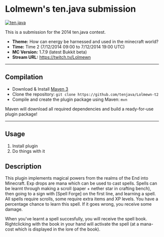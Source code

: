 Lolmewn's ten.java submission
==============================

[![ten.java](https://cdn.mediacru.sh/hu4CJqRD7AiB.svg)](https://tenjava.com/)

This is a submission for the 2014 ten.java contest.

- __Theme:__ How can energy be harnessed and used in the minecraft world?
- __Time:__ Time 2 (7/12/2014 09:00 to 7/12/2014 19:00 UTC)
- __MC Version:__ 1.7.9 (latest Bukkit beta)
- __Stream URL:__ https://twitch.tv/Lolmewn

---------------------------------------

Compilation
-----------

- Download & Install [Maven 3](http://maven.apache.org/download.html)
- Clone the repository: `git clone https://github.com/tenjava/Lolmewn-t2`
- Compile and create the plugin package using Maven: `mvn`

Maven will download all required dependencies and build a ready-for-use plugin package!

---------------------------------------

Usage
-----

1. Install plugin
2. Do things with it

Description
-----------

This plugin implements magical powers from the realms of the End into Minecraft.
Exp drops are mana which can be used to cast spells.
Spells can be learnt through making a scroll (paper + nether star in crafting bench),
then going to a sign with [Spell Forge] on the first line, and learning a spell.
All spells require scrolls, some require extra items and XP levels.  You have a percentage
chance to learn this spell. If it goes wrong, you receive some damage.

When you've learnt a spell succesfully, you will receive the spell book. Rightclicking with the book
in your hand will activate the spell (at a mana-cost which is displayed in the lore of the book).